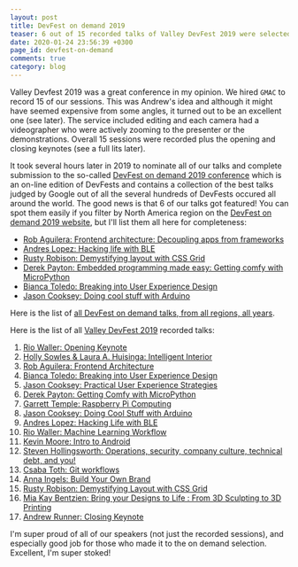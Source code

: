 ```yaml
---
layout: post
title: DevFest on demand 2019
teaser: 6 out of 15 recorded talks of Valley DevFest 2019 were selected into Google's 2019 edition of DevFest on demand
date: 2020-01-24 23:56:39 +0300
page_id: devfest-on-demand
comments: true
category: blog
---
```

Valley Devfest 2019 was a great conference in my opinion. We hired `GMAC` to record 15 of our sessions. This was Andrew's idea and although it might have seemed expensive from some angles, it turned out to be an excellent one (see later). The service included editing and each camera had a videographer who were actively zooming to the presenter or the demonstrations. Overall 15 sessions were recorded plus the opening and closing keynotes (see a full lits later).

It took several hours later in 2019 to nominate all of our talks and complete submission to the so-called [DevFest on demand 2019 conference](https://devfest.withgoogle.com/ondemand) which is an on-line edition of DevFests and contains a collection of the best talks judged by Google out of all the several hundreds of DevFests occured all around the world. The good news is that 6 of our talks got featured! You can spot them easily if you filter by North America region on the [DevFest on demand 2019 website](https://devfest.withgoogle.com/ondemand), but I'll list them all here for completeness:

* [Rob Aguilera: Frontend architecture: Decoupling apps from frameworks](https://devfest.withgoogle.com/events/frontendarchitecture)
* [Andres Lopez: Hacking life with BLE](https://devfest.withgoogle.com/events/hackinglife-ble)
* [Rusty Robison: Demystifying layout with CSS Grid](https://devfest.withgoogle.com/events/cssmodule-flexiblelayout)
* [Derek Payton: Embedded programming made easy: Getting comfy with MicroPython](https://devfest.withgoogle.com/events/micropython)
* [Bianca Toledo: Breaking into User Experience Design](https://devfest.withgoogle.com/events/breaking-into-uxdesign)
* [Jason Cooksey: Doing cool stuff with Arduino](https://devfest.withgoogle.com/events/arduino)

Here is the list of [all DevFest on demand talks, from all regions, all years](https://www.youtube.com/playlist?list=PL1blf2lcaPMRmfg8wdQ_XFHmNuBObiPTL).

Here is the list of all [Valley DevFest 2019](https://valleydevfest.com/sessions) recorded talks:

1. [Rio Waller: Opening Keynote](https://www.youtube.com/watch?v=w11FUS7RytY&list=PLfLYzWZuIvXIgmR6oCaYYA-Ez8agOrHXw&index=1)
2. [Holly Sowles & Laura A. Huisinga: Intelligent Interior](https://www.youtube.com/watch?v=HzyBv2QnMp8&list=PLfLYzWZuIvXIgmR6oCaYYA-Ez8agOrHXw&index=2)
3. [Rob Aguilera: Frontend Architecture](https://www.youtube.com/watch?v=iOJa8yLT-bY&list=PLfLYzWZuIvXIgmR6oCaYYA-Ez8agOrHXw&index=3)
4. [Bianca Toledo: Breaking into User Experience Design](https://www.youtube.com/watch?v=ufddWj-4cJw&list=PLfLYzWZuIvXIgmR6oCaYYA-Ez8agOrHXw&index=4)
5. [Jason Cooksey: Practical User Experience Strategies](https://www.youtube.com/watch?v=rEypFr3Zp_E&list=PLfLYzWZuIvXIgmR6oCaYYA-Ez8agOrHXw&index=5)
6. [Derek Payton: Getting Comfy with MicroPython](https://www.youtube.com/watch?v=_G0vdJreW9U&list=PLfLYzWZuIvXIgmR6oCaYYA-Ez8agOrHXw&index=6)
7. [Garrett Temple: Raspberry Pi Computing](https://www.youtube.com/watch?v=l-Ue6Cnl3D0&list=PLfLYzWZuIvXIgmR6oCaYYA-Ez8agOrHXw&index=7)
8. [Jason Cooksey: Doing Cool Stuff with Arduino](https://www.youtube.com/watch?v=m3_CM14OkEk&list=PLfLYzWZuIvXIgmR6oCaYYA-Ez8agOrHXw&index=8)
9. [Andres Lopez: Hacking Life with BLE](https://www.youtube.com/watch?v=wUieIq1CLSA&list=PLfLYzWZuIvXIgmR6oCaYYA-Ez8agOrHXw&index=9)
10. [Rio Waller: Machine Learning Workflow](https://www.youtube.com/watch?v=_8JNPDKvgLM&list=PLfLYzWZuIvXIgmR6oCaYYA-Ez8agOrHXw&index=10)
11. [Kevin Moore: Intro to Android](https://www.youtube.com/watch?v=xMeHZnLgazU&list=PLfLYzWZuIvXIgmR6oCaYYA-Ez8agOrHXw&index=11)
12. [Steven Hollingsworth: Operations, security, company culture, technical debt, and you!](https://www.youtube.com/watch?v=Y1w93Gk9ouk&list=PLfLYzWZuIvXIgmR6oCaYYA-Ez8agOrHXw&index=12)
13. [Csaba Toth: Git workflows](https://www.youtube.com/watch?v=l58oiQ6b9e8&list=PLfLYzWZuIvXIgmR6oCaYYA-Ez8agOrHXw&index=13)
14. [Anna Ingels: Build Your Own Brand](https://www.youtube.com/watch?v=uv2eoExCdv8&list=PLfLYzWZuIvXIgmR6oCaYYA-Ez8agOrHXw&index=14)
15. [Rusty Robison: Demystifying Layout with CSS Grid](https://www.youtube.com/watch?v=Wo4AdhAzkfo&list=PLfLYzWZuIvXIgmR6oCaYYA-Ez8agOrHXw&index=15)
16. [Mia Kay Bentzien: Bring your Designs to Life : From 3D Sculpting to 3D Printing](https://www.youtube.com/watch?v=Lg-nL8OlFac&list=PLfLYzWZuIvXIgmR6oCaYYA-Ez8agOrHXw&index=16)
17. [Andrew Runner: Closing Keynote](https://www.youtube.com/watch?v=nsnoI2brsz4&list=PLfLYzWZuIvXIgmR6oCaYYA-Ez8agOrHXw&index=17)

I'm super proud of all of our speakers (not just the recorded sessions), and especially good job for those who made it to the on demand selection. Excellent, I'm super stoked!
